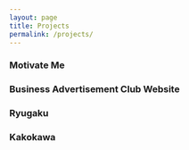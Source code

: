 ```yaml
---
layout: page
title: Projects
permalink: /projects/
---
```


### Motivate Me

### Business Advertisement Club Website

### Ryugaku

### Kakokawa
